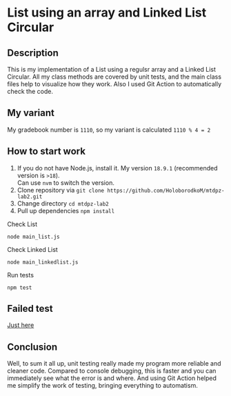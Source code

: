 # List using an array and Linked List Circular
## Description 
This is my implementation of a List using a regulsr array and a Linked List Circular.
All my class methods are covered by unit tests, and the main class files help to visualize how they work.
Also I used Git Action to automatically check the code.

## My variant
My gradebook number is `1110`, so my variant is calculated `1110 % 4 = 2` 

## How to start work

1. If you do not have Node.js, install it. My version `18.9.1` (recommended version is `>18`).  
Can use `nvm` to switch the version. 
2. Clone repository via `git clone https://github.com/HoloborodkoM/mtdpz-lab2.git` 
3. Change directory `cd mtdpz-lab2`
4. Pull up dependencies `npm install`

Check List 
```
node main_list.js
```
Check Linked List
```
node main_linkedlist.js
```
Run tests
```
npm test
```

## Failed test

[Just here](https://github.com/HoloborodkoM/mtdpz-lab2/actions/runs/5100273885/jobs/9168458937)

## Conclusion

Well, to sum it all up, unit testing really made my program more reliable and cleaner code. Compared to console debugging, this is faster and you can immediately see what the error is and where. And using Git Action helped me simplify the work of testing, bringing everything to automatism.
